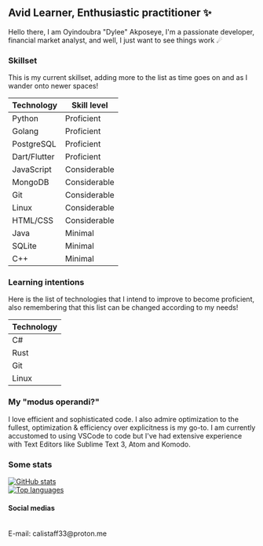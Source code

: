 ## Avid Learner, Enthusiastic practitioner ✨
Hello there, I am Oyindoubra "Dylee" Akposeye, I'm a passionate developer, financial market analyst, and well, I just want to see things work ☄

### Skillset
This is my current skillset, adding more to the list as time goes on and as I wander onto newer spaces!

| Technology | Skill level  |
| ---------- | -----------  |
|   Python   |  Proficient  |
|   Golang   |  Proficient  |
| PostgreSQL |  Proficient  |
| Dart/Flutter | Proficient |
| JavaScript | Considerable |
|   MongoDB  | Considerable |
|    Git     | Considerable |
|   Linux    | Considerable |
|  HTML/CSS  | Considerable |
|    Java    |   Minimal    |
|   SQLite   |   Minimal    |
|    C++     |   Minimal    |

### Learning intentions
Here is the list of technologies that I intend to improve to become proficient, also remembering that this list can be changed according to my needs!

| Technology |
| ---------- |
|    C#      |
|    Rust    |
|    Git     |
|   Linux    |

### My "modus operandi?"
I love efficient and sophisticated code. I also admire optimization to the fullest, optimization & efficiency over explicitness is my go-to. I am currently accustomed to using VSCode to code but I've had extensive experience with Text Editors like Sublime Text 3, Atom and Komodo.

### Some stats
[![GitHub stats](https://github-readme-stats.vercel.app/api?username=dyleee&theme=synthwave&show_icons=true)](https://github.com/dyleee)<br>
[![Top languages](https://github-readme-stats.vercel.app/api/top-langs/?username=dyleee&theme=synthwave)](https://github.com/dyleee)<br>

#### Social medias
<br>
E-mail: calistaff33@proton.me

